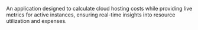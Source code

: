 An application designed to calculate cloud hosting costs while providing live metrics for active instances, ensuring real-time insights into resource utilization and expenses.
